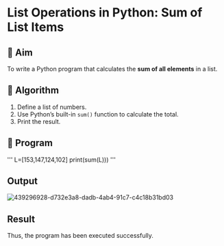 # List Operations in Python: Sum of List Items

## 🎯 Aim
To write a Python program that calculates the **sum of all elements** in a list.

## 🧠 Algorithm
1. Define a list of numbers.
2. Use Python’s built-in `sum()` function to calculate the total.
3. Print the result.

## 🧾 Program
'''
 L=[153,147,124,102] 
print(sum(L))) 
'''


## Output
![439296928-d732e3a8-dadb-4ab4-91c7-c4c18b31bd03](https://github.com/user-attachments/assets/f1e29d83-532d-40a8-81c1-0ae817a58257)

## Result
Thus, the program has been executed successfully.

